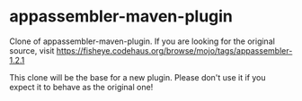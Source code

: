 appassembler-maven-plugin
=========================

Clone of appassembler-maven-plugin. If you are looking for the original source, visit https://fisheye.codehaus.org/browse/mojo/tags/appassembler-1.2.1

This clone will be the base for a new plugin. Please don't use it if you expect it to behave as the original one!